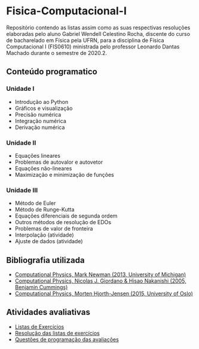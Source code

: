 # Fisica-Computacional-I
Repositório contendo as listas assim como as suas respectivas resoluções elaboradas pelo aluno Gabriel Wendell Celestino Rocha, discente do curso de bacharelado em Física pela UFRN, para a disciplina de Física Computacional I (FIS0610) ministrada pelo professor Leonardo Dantas Machado durante o semestre de 2020.2. 

## Conteúdo programatico
### Unidade I
- Introdução ao Python
- Gráficos e visualização
- Precisão numérica
- Integração numérica
- Derivação numérica

### Unidade II
- Equações lineares 
- Problemas de autovalor e autovetor 
- Equações não-lineares
- Maximização e minimização de funções

### Unidade III
- Método de Euler
- Método de Runge-Kutta 
- Equações diferenciais de segunda ordem
- Outros métodos de resolução de EDOs
- Problemas de valor de fronteira
- Interpolação (atividade)
- Ajuste de dados (atividade)

## Bibliografia utilizada
- [Computational Physics, Mark Newman (2013, University of Michigan)](https://libgen.lc/ads.php?md5=16f71a9d683dd26acd532b646f7eba8c) 
- [Computational Physics, Nicolas J. Giordano & Hisao Nakanishi (2005, Benjamin Cummings)](https://libgen.lc/ads.php?md5=286d624ac646d3dcfd39ef905a61d3af) 
- [Computational Physics, Morten Hjorth-Jensen (2015, University of Oslo)](https://github.com/GabrielWendell/Fisica-Computacional-I/blob/main/Bibliografia/Computational%20Physics%2C%20Morten%20Hjorth-Jensen%20(2015%2C%20University%20of%20Oslo).pdf)

## Atividades avaliativas
- [Listas de Exercícios](https://github.com/GabrielWendell/Fisica-Computacional-I/tree/main/Listas)
- [Resolução das listas de exercícios](https://github.com/GabrielWendell/Fisica-Computacional-I/tree/main/Resolu%C3%A7%C3%B5es)
- [Questões de programação das avaliações](https://github.com/GabrielWendell/Fisica-Computacional-I/tree/main/Provas)
